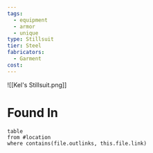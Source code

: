 ```yaml
---
tags:
  - equipment
  - armor
  - unique
type: Stillsuit
tier: Steel
fabricators:
  - Garment
cost:
---
```

![[Kel's Stillsuit.png]]
# Found In
```dataview
table
from #location 
where contains(file.outlinks, this.file.link)
```
